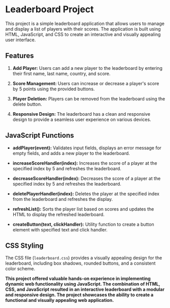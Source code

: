 # Leaderboard Project

This project is a simple leaderboard application that allows users to manage and display a list of players with their scores. The application is built using HTML, JavaScript, and CSS to create an interactive and visually appealing user interface.

## Features

1. **Add Player:** Users can add a new player to the leaderboard by entering their first name, last name, country, and score.

2. **Score Management:** Users can increase or decrease a player's score by 5 points using the provided buttons.

3. **Player Deletion:** Players can be removed from the leaderboard using the delete button.

4. **Responsive Design:** The leaderboard has a clean and responsive design to provide a seamless user experience on various devices.

## JavaScript Functions

- **addPlayer(event):** Validates input fields, displays an error message for empty fields, and adds a new player to the leaderboard.

- **increaseScoreHandler(index):** Increases the score of a player at the specified index by 5 and refreshes the leaderboard.

- **decreaseScoreHandler(index):** Decreases the score of a player at the specified index by 5 and refreshes the leaderboard.

- **deletePlayerHandler(index):** Deletes the player at the specified index from the leaderboard and refreshes the display.

- **refreshList():** Sorts the player list based on scores and updates the HTML to display the refreshed leaderboard.

- **createButton(text, clickHandler):** Utility function to create a button element with specified text and click handler.

## CSS Styling

The CSS file (`leaderboard.css`) provides a visually appealing design for the leaderboard, including box shadows, rounded buttons, and a consistent color scheme.

**This project offered valuable hands-on experience in implementing dynamic web functionality using JavaScript. The combination of HTML, CSS, and JavaScript resulted in an interactive leaderboard with a modular and responsive design. The project showcases the ability to create a functional and visually appealing web application.**
